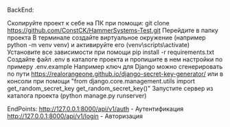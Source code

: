BackEnd:

Скопируйте проект к себе на ПК при помощи: git clone https://github.com/ConstCK/HammerSystems-Test.git
Перейдите в папку проекта
В терминале создайте виртуальное окружение (например python -m venv venv) и активируйте его (venv\scripts\activate)
Установите все зависимости при помощи pip install -r requirements.txt
Создайте файл .env в каталоге проекта и пропишите в нем настройки по примеру .env.example
Например ключ для Django можно сгенерировать по пути https://realorangeone.github.io/django-secret-key-generator/
или в консоли при помощи "from django.core.management.utils import get_random_secret_key
get_random_secret_key()"
Запустите сервер из каталога проекта (python manage.py runserver)

EndPoints:
http://127.0.0.1:8000/api/v1/auth - Аутентификация
http://127.0.0.1:8000/api/v1/login - Авторизация


